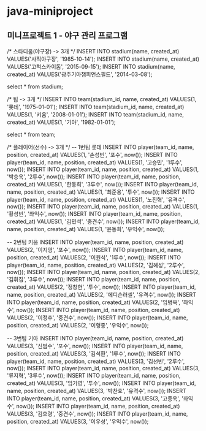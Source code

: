 # java-miniproject
## 미니프로젝트 1 - 야구 관리 프로그램

/* 스타디움(야구장) -> 3개 */
INSERT INTO stadium(name, created_at) VALUES('사직야구장', '1985-10-14');
INSERT INTO stadium(name, created_at) VALUES('고척스카이돔', '2015-09-15');
INSERT INTO stadium(name, created_at) VALUES('광주기아챔피언스필드', '2014-03-08');

select * from stadium;


/* 팀 -> 3개 */
INSERT INTO team(stadium_id, name, created_at) VALUES(1, '롯데', '1975-01-01');
INSERT INTO team(stadium_id, name, created_at) VALUES(1, '키움', '2008-01-01');
INSERT INTO team(stadium_id, name, created_at) VALUES(1, '기아', '1982-01-01');

select * from team;


/* 플레이어(선수) -> 3개 */
-- 1번팀 롯데
INSERT INTO player(team_id, name, position, created_at) VALUES(1, '손성빈', '포수', now());
INSERT INTO player(team_id, name, position, created_at) VALUES(1, '고승민', '1루수', now());
INSERT INTO player(team_id, name, position, created_at) VALUES(1, '박승욱', '2루수', now());
INSERT INTO player(team_id, name, position, created_at) VALUES(1, '한동희', '3루수', now());
INSERT INTO player(team_id, name, position, created_at) VALUES(1, '최준용', '투수', now());
INSERT INTO player(team_id, name, position, created_at) VALUES(1, '노진혁', '유격수', now());
INSERT INTO player(team_id, name, position, created_at) VALUES(1, '황성빈', '좌익수', now());
INSERT INTO player(team_id, name, position, created_at) VALUES(1, '김민석', '중견수', now());
INSERT INTO player(team_id, name, position, created_at) VALUES(1, '윤동희', '우익수', now());

-- 2번팀 키움
INSERT INTO player(team_id, name, position, created_at) VALUES(2, '이지영', '포수', now());
INSERT INTO player(team_id, name, position, created_at) VALUES(2, '이원석', '1루수', now());
INSERT INTO player(team_id, name, position, created_at) VALUES(2, '김혜성', '2루수', now());
INSERT INTO player(team_id, name, position, created_at) VALUES(2, '김휘집', '3루수', now());
INSERT INTO player(team_id, name, position, created_at) VALUES(2, '정창헌', '투수', now());
INSERT INTO player(team_id, name, position, created_at) VALUES(2, '에디슨러셀', '유격수', now());
INSERT INTO player(team_id, name, position, created_at) VALUES(2, '임병욱', '좌익수', now());
INSERT INTO player(team_id, name, position, created_at) VALUES(2, '이정후', '중견수', now());
INSERT INTO player(team_id, name, position, created_at) VALUES(2, '이형종', '우익수', now());

-- 3번팀 기아
INSERT INTO player(team_id, name, position, created_at) VALUES(3, '신범수', '포수', now());
INSERT INTO player(team_id, name, position, created_at) VALUES(3, '김석환', '1루수', now());
INSERT INTO player(team_id, name, position, created_at) VALUES(3, '김선빈', '2루수', now());
INSERT INTO player(team_id, name, position, created_at) VALUES(3, '류지혁', '3루수', now());
INSERT INTO player(team_id, name, position, created_at) VALUES(3, '임기영', '투수', now());
INSERT INTO player(team_id, name, position, created_at) VALUES(3, '박찬호', '유격수', now());
INSERT INTO player(team_id, name, position, created_at) VALUES(3, '고종욱', '좌익수', now());
INSERT INTO player(team_id, name, position, created_at) VALUES(3, '김호령', '중견수', now());
INSERT INTO player(team_id, name, position, created_at) VALUES(3, '이우성', '우익수', now());